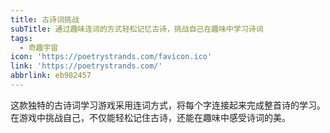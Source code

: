 ```yaml
---
title: 古诗词挑战
subTitle: 通过趣味连词的方式轻松记忆古诗，挑战自己在趣味中学习诗词
tags:
  - 奇趣宇宙
icon: 'https://poetrystrands.com/favicon.ico'
link: 'https://poetrystrands.com/'
abbrlink: eb982457
---
```


这款独特的古诗词学习游戏采用连词方式，将每个字连接起来完成整首诗的学习。在游戏中挑战自己，不仅能轻松记住古诗，还能在趣味中感受诗词的美。
